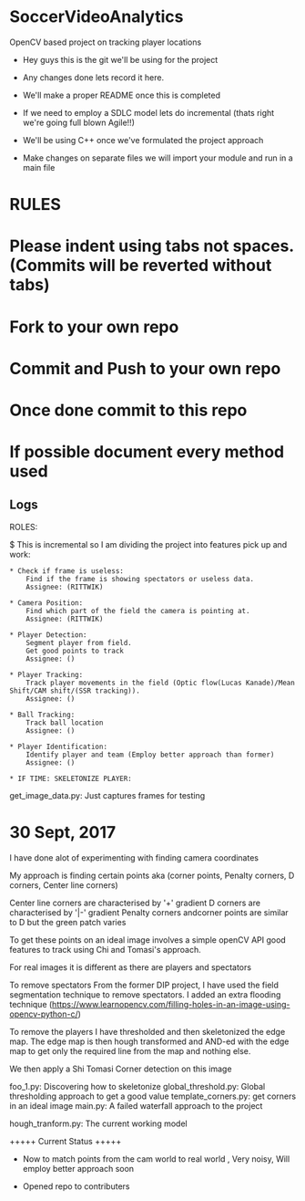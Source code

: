 # SoccerVideoAnalytics
OpenCV based project on tracking player locations

* Hey guys this is the git we'll be using for the project

* Any changes done lets record it here.

* We'll make a proper README once this is completed

* If we need to employ a SDLC model lets do incremental (thats right we're going full blown Agile!!)

* We'll be using C++ once we've formulated the project approach

* Make changes on separate files we will import your module and run in a main file

RULES
==========
# Please indent using tabs not spaces. (Commits will be reverted without tabs)

# Fork to your own repo

# Commit and Push to your own repo 

# Once done commit to this repo

# If possible document every method used


Logs
-----------------------------------------------

ROLES:

$ This is incremental so I am dividing the project into features pick up and work:
	
	* Check if frame is useless:
		Find if the frame is showing spectators or useless data.
		Assignee: (RITTWIK)

	* Camera Position:
		Find which part of the field the camera is pointing at.
		Assignee: (RITTWIK)

	* Player Detection:
		Segment player from field.
		Get good points to track
		Assignee: ()

	* Player Tracking:
		Track player movements in the field (Optic flow(Lucas Kanade)/Mean Shift/CAM shift/(SSR tracking)).
		Assignee: ()

	* Ball Tracking:
		Track ball location
		Assignee: ()

	* Player Identification:
		Identify player and team (Employ better approach than former)
		Assignee: ()

	* IF TIME: SKELETONIZE PLAYER:


get_image_data.py: Just captures frames for testing

30 Sept, 2017
===========================================

I have done alot of experimenting with finding camera coordinates

My approach is finding certain points aka (corner points, Penalty corners, D corners, Center line corners)

Center line corners are characterised by '+' gradient
D corners are characterised by '|-' gradient
Penalty corners andcorner points are similar to D but the green patch varies

To get these points on an ideal image involves a simple openCV API good features to track using Chi and
Tomasi's approach. 

For real images it is different as there are players and spectators

To remove spectators
From the former DIP project, I have used the field segmentation technique to remove spectators. I added an
extra flooding technique (https://www.learnopencv.com/filling-holes-in-an-image-using-opencv-python-c/)

To remove the players
I have thresholded and then skeletonized the edge map. 
The edge map is then hough transformed and AND-ed with the edge map to get only the required line from the 
map and nothing else.

We then apply a Shi Tomasi Corner detection on this image

foo_1.py: Discovering how to skeletonize
global_threshold.py: Global thresholding approach to get a good value
template_corners.py: get corners in an ideal image
main.py: A failed waterfall approach to the project

hough_tranform.py: The current working model



+++++ Current Status +++++
*	Now to match points from the cam world to real world , Very noisy, Will employ better approach soon

* Opened repo to contributers

